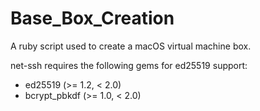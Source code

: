 # Base_Box_Creation
A ruby script used to create a macOS virtual machine box. 

net-ssh requires the following gems for ed25519 support:
 * ed25519 (>= 1.2, < 2.0)
 * bcrypt_pbkdf (>= 1.0, < 2.0)